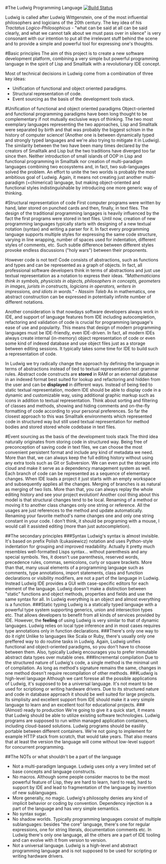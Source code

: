 #The Ludwig Programming Language
[![Build Status](https://api.travis-ci.org/strangepleasures/foo.svg?branch=master)](https://travis-ci.org/strangepleasures/foo/branches)

Ludwig is called after Ludwig Wittgenstein, one of the most influential philosophers and logicians of the 20th century.
The key idea of his _Tractatus Logico-Philosophicus_ - "what can be said at all can be said clearly, and what we cannot talk about we must pass over in silence" is very consonant with our intention to put all the irrelevant stuff behind the scene and to provide a simple and powerful tool for expressing one's thoughts.

#Basic principles
The aim of this project is to create a new software development platform, combining a very simple but powerful programming language in the spirit of Lisp and Smalltalk with a revolutionary IDE concept. 

Most of technical decisions in Ludwig come from a combination of three key ideas:
- Unification of functional and object oriented paradigms.
- Structural representation of code.
- Event sourcing as the basis of the development tools stack.

#Unification of functional and object oriented paradigms
Object-oriented and functional programming paradigms have been long thought to be complementary if not mutually exclusive ways of thinking.
The two most exemplary languages representing the two approaches, Lisp and Smalltalk were separated by birth and that was probably the biggest schism in the history of computer science! (Another one is between dynamically typed and strongly typed languages and we're also trying to mitigate it in Ludwig).
The similarity between the two have been many times declared by the creators of Smalltalk and Lisp but the two traditions have diverged too far since then.
Neither introduction of small islands of OOP in Lisp and functional programming in Smalltalk nor creation of multi-paradigm languages combining two ecosystems and, in fact, two sub-languages solved the problem. 
An effort to unite the two worlds is probably the most ambitious goal of Ludwig.
Again, it means not creating just another multi-paradigm (=chimerical) language, but making object-oriented and functional styles indistinguishable by introducing one more generic way of thinking.

#Structural representation of code
First computer programs were written by hand, later stored on punched cards and then, finally, in text files. The design of the traditional programming langages is heavily influenced by the fact the first programs were stored in text files. 
Until now, creation of new programming languages typically starts with designing of a new textual notation (syntax) and writing a parser for it.
In fact every programming language supports multiple styles for expressing the same code structure, varying in line wrapping, number of spaces used for indentation, different styles of comments, etc.
Such subtle difference between different styles provoke endless discussions ("holy wars") between their proponents.

However code is not text!
Code consists of abstractions, such as functions and types and can be represented as a graph of objects. In fact, all professional software developers think in terms of abstractions and just use textual representation as a notation to express their ideas. _"Mathematicians think in symbols, physicists in objects, philosophers in concepts, geometers in images, jurists in constructs, logicians in operators, writers in impressions, and idiots in words." - Nassim Taleb_
As in mathematics, one abstract construction can be expressed in potentially infinite number of different notations.

Another consideration is that nowdays software developers always work in IDE, and support of language features from IDE including autocompletion, refactoring and validation of code is crucial for programming language's ease of use and popularity. 
This means that design of modern programming languages must be IDE-friendly, even IDE-driven.
In fact, all modern IDEs always create internal (in-memory) object representation of code or even some kind of indexed database and use object files just as a storage between editing sessions.
It typically takes some time for IDE to build such a representation of code.

In Ludwig we try radically change the approach by defining the language in terms of abstractions instead of tied to textual representation text grammar rules.
Abstract code constructs are **stored** in RAM or an external database in an indexed format best suited for lookup and refactoring and hidden from the user and can be **displayed** in different ways.
Instead of being tied to static textual representation, modern IDE should be able to display code in a dynamic and customizable way, using additional graphic markup such as icons in addition to textual representation.
Think about sorting and filtering of classes and methods, showing and hiding comments and on-the-fly formatting of code according to your personal preferences.
So far the closest approach to this was Smalltalk environments which represented code in structured way but still used textual representation for method bodies and stored stored whole codebase in text files. 

#Event sourcing as the basis of the development tools stack
The third idea naturally originates from storing code in structured way. Being free of preconception of saving code in text files, we can choose the most convenient persistent format and include any kind of metadata we need.
More than that, we can always keep the full editing history without using any extra tools such as Git or Subversion. We can even put the storage into cloud and make it serve as a dependency management system as well.
Each branch of code can be represented as a sequence of elementary changes. When IDE loads a project it just starts with an empty workspace and subsequently applies all the changes. Merging of branches is as natural as merging of two lists. More than that, you can always replay the whole editing history and see your project evolution!
Another cool thing about this model is that structural changes tend to be local. Renaming of a method or moving it to another class changes only one string or reference. All the usages are just references to the method and update automatically. Renaming your favorite method's name changes one and only one string constant in your code. I don't think, it should be programing with a mouse, I would call it assisted editing (more than just autocompletion).

##The secondary principles
###Syntax
Ludwig's syntax is almost invisible. It's based on prefix Polish (Łukasiewicz) notation and uses Python-style indentation for grouping and improved readability.
Actually it pretty much resembles well-formatted Lisps syntax... without parenthesis and any special symbols.
Yes, it doesn't use parenthesis, reserved words, precedence rules, commas, semicolons, curly or square brackets.
More than that, many usual elements of a programming language such as comments, type annotations, import statements, class and function declarations or visibility modifiers, are not a part of the language in Ludwig.
Instead Ludwig IDE provides a GUI with case-specific editors for each element of the language.
Ludwig doesn't make a distinction between "static" functions and object methods, properties and fields and use the same syntax for all. In Ludwig everything is an object and almost everything is a function.
###Static typing
Ludwig is a statically typed language with a powerful type system supporting generics, union and intersection types etc. That allows developers to benefit from all kinds of services provided by IDE.
However, the **feeling** of using Ludwig is very similar to that of dynamic languages. Ludwig relies on local type inference and in most cases requires type annotations only in function declarations.
###There's only one way to do it right
Unlike to languages like Scala or Ruby, there's usually only one preffered way to do routine tasks in Ludwig. Again, Ludwig unifies functional and object-oriented paradigms, so you don't have to choose between them. Also, typically Ludwig encourages you to prefer immutable abstract data types over mutable ones.
###Incremental compilation
Due to the structured nature of Ludwig's code, a single method is the minimal unit of compilation. As long as method's signature remains the same, changes in one method doesn't require recompilation of other methods.
###Ludwig is high-level language
Although we cant foresse all the possible applications of Ludwig, it's supposed to be a universal language. It's not meant to be used for scriptiong or writing hardware drivers.
Due to its structured nature and code in database approach it should be well suited for large projects. Its simplisity and excellent support from IDE should make it a very simple language to learn and an excellent tool for educational projects.
###(Almost) ready to production
We're going to give it a quick start, it means that Ludwig should be able to utilize existing software technologies. Ludwig programs are supposed to run within managed application containers, including cloud-based solutions.
Ludwig programs should be easilily portable between different containers. We're not going to implement for example HTTP stack from scratch, that would take years. That also means that at least the version the language will come without low-level support for concurrent programming.
 

##The NOTs or what shouldn't be a part of the language
- Not a multi-paradigm language. Ludwig uses only a very limited set of base concepts and language constructs.
- No macros. Although some people consider macros to be the most powerful feature of Lisp, they are hard to learn, hard to read, hard to support by IDE and lead to fragmentation of the language by invention of new sublanguages.
- More generally, no magic. Ludwig's philosophy denies any kind of implicit behavior or coding by convention. Dependency injection is a part of the language and has very simple semantics. 
- No syntax sugar.
- No shadow worlds. Typically programming languages consist of multiple sublanguages: besides "the core" language, there's one for regular expressions, one for string literals, documentation comments etc. In Ludwig there's only one language, all the others are a part of IDE tooling and can evolve with it from version to version.
- Not a universal language. Ludwig is a high-level and abstract programming language and is not supposed to be used for scripting or writing hardware drivers.   
